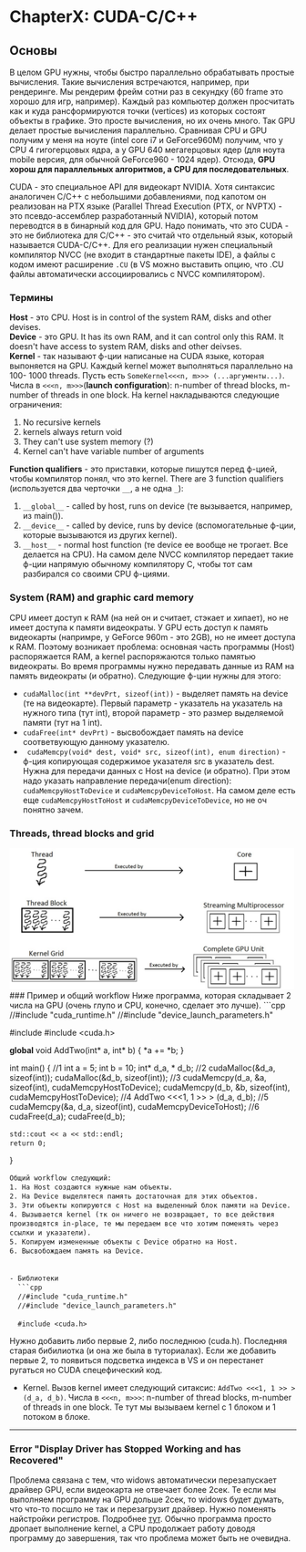 # ChapterX: CUDA-C/C++
## Основы
В целом GPU нужны, чтобы быстро параллельно обрабатывать простые вычисления. Такие вычисления встречаются, например, при рендеринге. Мы рендерим фрейм сотни раз в секундку (60 frame это хорошо для игр, например). Каждый раз компьютер должен просчитать как и куда рансформируются точки (vertices) из которых состоят объекты в графике. Это просте вычисления, но их очень много. Так GPU делает простые вычисления параллельно. Сравнивая CPU и GPU получим у меня на ноуте (intel core i7 и GeForce960M) получим, что у CPU 4 гигогерцовых ядра, а у GPU 640 мегагерцовых ядер (для ноута mobile версия, для обычной GeForce960 - 1024 ядер). Отсюда, **GPU хорош для параллельных алгоритмов, а CPU для последовательных**.     

CUDA - это специальное API для видеокарт NVIDIA. Хотя синтаксис аналогичен C/C++ с небольшими добавлениями, под капотом он реализован на PTX языке (Parallel Thread Execution (PTX, or NVPTX) - это псевдо-ассемблер разработанный NVIDIA), который потом переводтся в в бинарный код для GPU. Надо понимать, что это CUDA - это не библиотека для С/С++ - это считай что отдельный язык, который называется CUDA-C/C++. Для его реализации нужен специальный компилятор NVCC (не входит в стандартные пакеты IDE), а файлы с кодом имеют расширение `.CU` (в VS можно выставить опцию, что .CU файлы автоматически ассоциировались с NVCC компилятором).     

### Термины
**Host** - это CPU. Host is in control of the system RAM, disks and other devises.       
**Device** - это GPU. It has its own RAM, and it can control only this RAM. It doesn't have access to system RAM, disks and other deivses.       
**Kernel** - так называют ф-ции написаные на CUDA языке, которая выпоняется на GPU. Каждый kernel может выполняться параллельно на 100- 1000 threads. Пусть есть `SomeKernel<<<n, m>>> (...аргументы...)`. Числа в `<<<n, m>>>`(**launch configuration**): n-number of thread blocks, m-number of threads in one block. На kernel накладываются следующие ограничения:     
  1. No recursive kernels
  2. kernels always return void
  3. They can't use system memory (?)
  4. Kernel can't have variable number of arguments
  
**Function qualifiers** - это приставки, которые пишутся перед ф-цией, чтобы компилятор понял, что это kernel. There are 3 function qualifiers (используется два черточки `__`, а не одна `_`):    
  1. `__global__` - called by host, runs on device (те вызывается, например, из main()).
  2. `__device__` - called by device, runs by device (вспомогательные ф-ции, которые вызываются из других kernel).
  3. `__host__` - normal host function (те device ее вообще не трогает. Все делается на CPU). На самом деле NVCC компилятор передает такие ф-ции напрямую обычному компилятору C, чтобы тот сам разбирался со своими CPU ф-циями.      
  
### System (RAM) and graphic card memory  
CPU имеет доступ к RAM (на ней он и считает, стэкает и хипает), но не имеет доступа к памяти видеократы. У GPU есть доступ к память видеокарты (напримре, у GeForce 960m - это 2GB), но не имеет доступа к RAM. Поэтому возникает проблема: основная часть программы (Host) распоряжается RAM, а kernel распоряжаются только памятью видеократы. Во время программы нужно передавать данные из RAM на память видеократы (и обратно). Следующие ф-ции нужны для этого:
- `cudaMalloc(int **devPrt, sizeof(int))` - выделяет память на device (те на видеокарте). Первый параметр - указатель на указатель на нужного типа (тут int), второй параметр - это размер выделяемой памяти (тут на 1 int).
- `cudaFree(int* devPrt)` - высвобождает память на device соответвующую данному указателю.
- ` cudaMemcpy(void* dest, void* src, sizeof(int), enum direction)` - ф-ция копирующая содержимое указателя src в указатель dest. Нужна для передачи данных с Host на device (и обратно). При этом надо указать направление передачи(enum direction): `cudaMemcpyHostToDevice` и `cudaMemcpyDeviceToHost`. На самом деле есть еще `cudaMemcpyHostToHost` и `cudaMemcpyDeviceToDevice`, но не оч понятно зачем.
  
### Threads, thread blocks and grid   
<img src = "https://github.com/PlohoyParen/Cpp_doc/blob/master/Documents/images/Software-Perspective_for_thread_block.jpg" alt = "CUDA_grid" width = 500 >
### Пример и общий workflow
Ниже программа, которая складывает 2 числа на GPU (очень глупо и CPU, конечно, сделает это лучше).  
```cpp
//#include "cuda_runtime.h"
//#include "device_launch_parameters.h"

#include <iostream>
#include <cuda.h>

__global__ void AddTwo(int* a, int* b)
{
    *a += *b;
}

int main()
{
//1
    int a = 5;
    int b = 10;
    int* d_a, * d_b;
//2
    cudaMalloc(&d_a, sizeof(int));
    cudaMalloc(&d_b, sizeof(int));
//3
    cudaMemcpy(d_a, &a, sizeof(int), cudaMemcpyHostToDevice);
    cudaMemcpy(d_b, &b, sizeof(int), cudaMemcpyHostToDevice);
//4
    AddTwo <<<1, 1 >> > (d_a, d_b);
//5    
    cudaMemcpy(&a, d_a, sizeof(int), cudaMemcpyDeviceToHost);
//6    
    cudaFree(d_a);
    cudaFree(d_b);
    
    std::cout << a << std::endl;
    return 0;
}
```
Общий workflow следующий:
1. На Host создаются нужные нам объекты.
2. На Device выделятеся память достаточная для этих объектов.
3. Эти объекты копируются с Host на выделенный блок памяти на Device.
4. Вызывается kernel (тк он ничего не возвращает, то все действия производятся in-place, те мы передаем все что хотим поменять через ссылки и указатели).
5. Копируем измененные объекты с Device обратно на Host.
6. Высвобождаем память на Device.


- Библиотеки
  ```cpp
  //#include "cuda_runtime.h"
  //#include "device_launch_parameters.h"
  
  #include <cuda.h>
  ```
  Нужно добавить либо первые 2, либо последнюю (cuda.h). Последняя старая бибилиотка (и она же была в туториалах). Если же добавить первые 2, то появиться подсветка индекса в VS и он перестанет ругаться но CUDA спецефический код.
- Kernel. Вызов kernel имеет следующий ситаксис: `AddTwo <<<1, 1 >> > (d_a, d_b)`. Числа в `<<<n, m>>>`: n-number of thread blocks, m-number of threads in one block. Те тут мы вызываем kernel с 1 блоком и 1 потоком в блоке.







-----

### Error "Display Driver has Stopped Working and has Recovered"
Проблема связана с тем, что widows автоматически перезапускает драйвер GPU, если видеокарта не отвечает более 2сек. Те если мы выполняем программу на GPU дольше 2сек, то widows будет думать, что что-то посшло не так и перезагрузит драйвер. Нужно поменять найстройки регистров. Подробнее [тут](https://www.youtube.com/watch?v=8NtHDkUoN98&list=PLKK11Ligqititws0ZOoGk3SW-TZCar4dK&index=3). Обычно программа просто дропает выполнение kernel, а CPU продолжает работу доводя программу до завершения, так что проблема может быть не очевидна.
